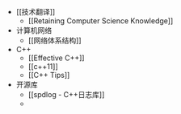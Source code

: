 - [[技术翻译]]
	- [[Retaining Computer Science Knowledge]]
- 计算机网络
	- [[网络体系结构]]
- C++
	- [[Effective C++]]
	- [[c++11]]
	- [[C++ Tips]]
- 开源库
	- [[spdlog - C++日志库]]
	-